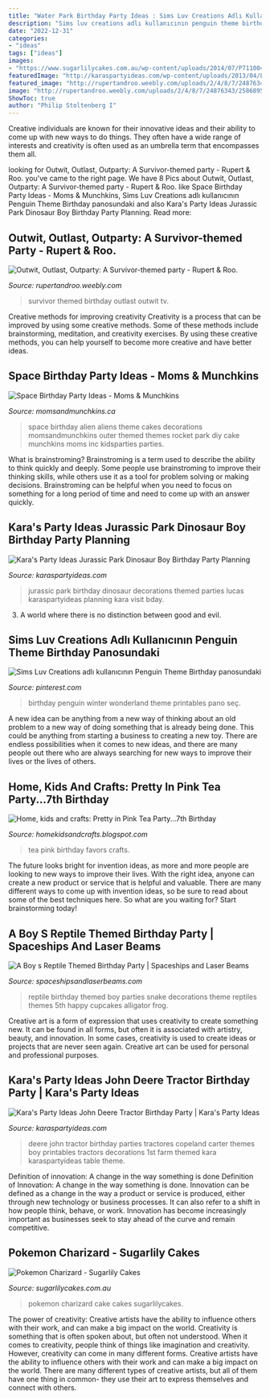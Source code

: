 ```yaml
---
title: "Water Park Birthday Party Ideas : Sims Luv Creations Adlı Kullanıcının Penguin Theme Birthday Panosundaki"
description: "Sims luv creations adlı kullanıcının penguin theme birthday panosundaki"
date: "2022-12-31"
categories:
- "ideas"
tags: ["ideas"]
images:
- "https://www.sugarlilycakes.com.au/wp-content/uploads/2014/07/P7110043.jpg"
featuredImage: "http://karaspartyideas.com/wp-content/uploads/2013/04/Lucas-Bday_2013-03-3013-0067_600x896.jpg"
featured_image: "http://rupertandroo.weebly.com/uploads/2/4/8/7/24876343/2586895_orig.png"
image: "http://rupertandroo.weebly.com/uploads/2/4/8/7/24876343/2586895_orig.png"
ShowToc: true
author: "Philip Stoltenberg I"
---
```



Creative individuals are known for their innovative ideas and their ability to come up with new ways to do things. They often have a wide range of interests and creativity is often used as an umbrella term that encompasses them all.

	

		
looking for Outwit, Outlast, Outparty: A Survivor-themed party - Rupert &amp; Roo. you've came to the right page. We have 8 Pics about Outwit, Outlast, Outparty: A Survivor-themed party - Rupert &amp; Roo. like Space Birthday Party Ideas - Moms &amp; Munchkins, Sims Luv Creations adlı kullanıcının Penguin Theme Birthday panosundaki and also Kara&#039;s Party Ideas Jurassic Park Dinosaur Boy Birthday Party Planning. Read more:
		
    
## Outwit, Outlast, Outparty: A Survivor-themed Party - Rupert &amp; Roo.

<img loading=lazy src="http://rupertandroo.weebly.com/uploads/2/4/8/7/24876343/2586895_orig.png" onerror="this.onerror=null;this.src='https://tse4.mm.bing.net/th?id=OIP.2EdV3gdXfMrLJPpycMte7QHaEZ&amp;pid=15.1';" alt="Outwit, Outlast, Outparty: A Survivor-themed party - Rupert &amp; Roo.">

_Source: rupertandroo.weebly.com_

>survivor themed birthday outlast outwit tv. 

	

Creative methods for improving creativity
Creativity is a process that can be improved by using some creative methods. Some of these methods include brainstorming, meditation, and creativity exercises. By using these creative methods, you can help yourself to become more creative and have better ideas.

    
## Space Birthday Party Ideas - Moms &amp; Munchkins

<img loading=lazy src="http://www.momsandmunchkins.ca/wp-content/uploads/2014/02/space-birthday-party-ideas.jpg" onerror="this.onerror=null;this.src='https://tse4.mm.bing.net/th?id=OIP.dzZH7xOrLmURAYjlSMGRwgHaSZ&amp;pid=15.1';" alt="Space Birthday Party Ideas - Moms &amp; Munchkins">

_Source: momsandmunchkins.ca_

>space birthday alien aliens theme cakes decorations momsandmunchkins outer themed themes rocket park diy cake munchkins moms inc kidsparties parties. 

	

What is brainstroming?
Brainstroming is a term used to describe the ability to think quickly and deeply. Some people use brainstroming to improve their thinking skills, while others use it as a tool for problem solving or making decisions. Brainstroming can be helpful when you need to focus on something for a long period of time and need to come up with an answer quickly.

    
## Kara&#039;s Party Ideas Jurassic Park Dinosaur Boy Birthday Party Planning

<img loading=lazy src="http://karaspartyideas.com/wp-content/uploads/2013/04/Lucas-Bday_2013-03-3013-0067_600x896.jpg" onerror="this.onerror=null;this.src='https://tse3.mm.bing.net/th?id=OIP.aHILtNCYPaJdI8OgiAM9MwHaLD&amp;pid=15.1';" alt="Kara&#039;s Party Ideas Jurassic Park Dinosaur Boy Birthday Party Planning">

_Source: karaspartyideas.com_

>jurassic park birthday dinosaur decorations themed parties lucas karaspartyideas planning kara visit bday. 

	

3. A world where there is no distinction between good and evil. 

    
## Sims Luv Creations Adlı Kullanıcının Penguin Theme Birthday Panosundaki

<img loading=lazy src="https://i.pinimg.com/736x/2d/7c/44/2d7c44640b442718fd98ca8cced31e1b.jpg" onerror="this.onerror=null;this.src='https://tse3.mm.bing.net/th?id=OIP.rzBpzVzhkPDe_oryl2mwGQHaJ3&amp;pid=15.1';" alt="Sims Luv Creations adlı kullanıcının Penguin Theme Birthday panosundaki">

_Source: pinterest.com_

>birthday penguin winter wonderland theme printables pano seç. 

	

A new idea can be anything from a new way of thinking about an old problem to a new way of doing something that is already being done. This could be anything from starting a business to creating a new toy. There are endless possibilities when it comes to new ideas, and there are many people out there who are always searching for new ways to improve their lives or the lives of others.

    
## Home, Kids And Crafts: Pretty In Pink Tea Party...7th Birthday

<img loading=lazy src="http://4.bp.blogspot.com/-desw201ooR0/T_poH020KKI/AAAAAAAADb8/mgejq-PGy78/s1600/DSC_7647.JPG" onerror="this.onerror=null;this.src='https://tse2.mm.bing.net/th?id=OIP.dQtdhO09EmFYmZCTuWwyggHaLG&amp;pid=15.1';" alt="Home, kids and crafts: Pretty in Pink Tea Party...7th Birthday">

_Source: homekidsandcrafts.blogspot.com_

>tea pink birthday favors crafts. 

	

The future looks bright for invention ideas, as more and more people are looking to new ways to improve their lives. With the right idea, anyone can create a new product or service that is helpful and valuable. There are many different ways to come up with invention ideas, so be sure to read about some of the best techniques here. So what are you waiting for? Start brainstorming today!

    
## A Boy S Reptile Themed Birthday Party | Spaceships And Laser Beams

<img loading=lazy src="http://spaceshipsandlaserbeams.com/wp-content/uploads/2015/09/boys-reptile-themed-birthday-party-ideas.jpg" onerror="this.onerror=null;this.src='https://tse2.mm.bing.net/th?id=OIP.9uLKt2J74q3rgytDNLpPoQHaLH&amp;pid=15.1';" alt="A Boy s Reptile Themed Birthday Party | Spaceships and Laser Beams">

_Source: spaceshipsandlaserbeams.com_

>reptile birthday themed boy parties snake decorations theme reptiles themes 5th happy cupcakes alligator frog. 

	

Creative art is a form of expression that uses creativity to create something new. It can be found in all forms, but often it is associated with artistry, beauty, and innovation. In some cases, creativity is used to create ideas or projects that are never seen again. Creative art can be used for personal and professional purposes.

    
## Kara&#039;s Party Ideas John Deere Tractor Birthday Party | Kara&#039;s Party Ideas

<img loading=lazy src="http://1.bp.blogspot.com/-Any33syMRkM/Tl_Ib4NrpGI/AAAAAAAAC-o/woy1VYd48A0/s1600/john_deere_party5.jpg" onerror="this.onerror=null;this.src='https://tse1.mm.bing.net/th?id=OIP.5f24Pa25LN9HcA1vzoUZlwHaKp&amp;pid=15.1';" alt="Kara&#039;s Party Ideas John Deere Tractor Birthday Party | Kara&#039;s Party Ideas">

_Source: karaspartyideas.com_

>deere john tractor birthday parties tractores copeland carter themes boy printables tractors decorations 1st farm themed kara karaspartyideas table theme. 

	

Definition of innovation: A change in the way something is done
Definition of Innovation: A change in the way something is done. Innovation can be defined as a change in the way a product or service is produced, either through new technology or business processes. It can also refer to a shift in how people think, behave, or work. Innovation has become increasingly important as businesses seek to stay ahead of the curve and remain competitive.

    
## Pokemon Charizard - Sugarlily Cakes

<img loading=lazy src="https://www.sugarlilycakes.com.au/wp-content/uploads/2014/07/P7110043.jpg" onerror="this.onerror=null;this.src='https://tse2.mm.bing.net/th?id=OIP.zFR4qM-KumFmTNN6Nse_gQHaJ4&amp;pid=15.1';" alt="Pokemon Charizard - Sugarlily Cakes">

_Source: sugarlilycakes.com.au_

>pokemon charizard cake cakes sugarlilycakes. 

	

The power of creativity: Creative artists have the ability to influence others with their work, and can make a big impact on the world.
Creativity is something that is often spoken about, but often not understood. When it comes to creativity, people think of things like imagination and creativity. However, creativity can come in many different forms. Creative artists have the ability to influence others with their work and can make a big impact on the world. There are many different types of creative artists, but all of them have one thing in common- they use their art to express themselves and connect with others.

